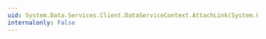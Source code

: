 ```yaml
---
uid: System.Data.Services.Client.DataServiceContext.AttachLink(System.Object,System.String,System.Object)
internalonly: False
---
```

